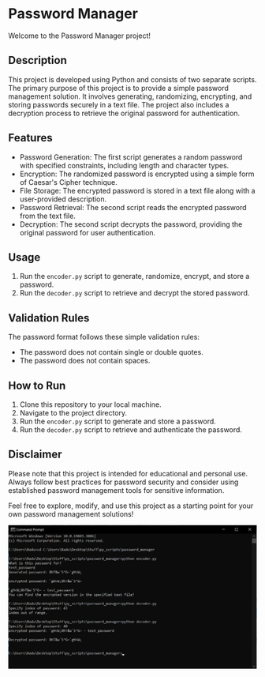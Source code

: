 # Password Manager

Welcome to the Password Manager project!

## Description

This project is developed using Python and consists of two separate scripts. The primary purpose of this project is to provide a simple password management solution. It involves generating, randomizing, encrypting, and storing passwords securely in a text file. The project also includes a decryption process to retrieve the original password for authentication.

## Features

- Password Generation: The first script generates a random password with specified constraints, including length and character types.
- Encryption: The randomized password is encrypted using a simple form of Caesar's Cipher technique.
- File Storage: The encrypted password is stored in a text file along with a user-provided description.
- Password Retrieval: The second script reads the encrypted password from the text file.
- Decryption: The second script decrypts the password, providing the original password for user authentication.

## Usage

1. Run the `encoder.py` script to generate, randomize, encrypt, and store a password.
2. Run the `decoder.py` script to retrieve and decrypt the stored password.

## Validation Rules

The password format follows these simple validation rules:
- The password does not contain single or double quotes.
- The password does not contain spaces.

## How to Run

1. Clone this repository to your local machine.
2. Navigate to the project directory.
3. Run the `encoder.py` script to generate and store a password.
4. Run the `decoder.py` script to retrieve and authenticate the password.

## Disclaimer

Please note that this project is intended for educational and personal use. Always follow best practices for password security and consider using established password management tools for sensitive information.

Feel free to explore, modify, and use this project as a starting point for your own password management solutions!



![Demonstration on how the project works](https://github.com/21salyut12/password_manager/blob/main/demo_password_manager.jpg)
